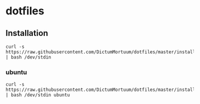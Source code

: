 # dotfiles

## Installation

```
curl -s https://raw.githubusercontent.com/DictumMortuum/dotfiles/master/install.sh | bash /dev/stdin
```

### ubuntu

```
curl -s https://raw.githubusercontent.com/DictumMortuum/dotfiles/master/install.sh | bash /dev/stdin ubuntu
```
